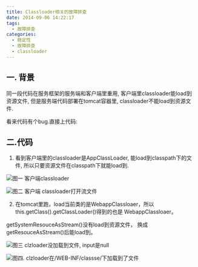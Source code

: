 ```yaml
---
title: Classloader相关的故障排查
date: 2014-09-06 14:22:17
tags: 
  - 故障排查  
categories:
  - 稳定性 
  - 故障排查  
  - classloader  
---
```


<p></p>
<!-- more -->

## 一. 背景

同一段代码在服务框架的服务端和客户端里重用, 客户端里classloader能load到资源文件, 但是服务端代码部署在tomcat容器里, classloader不能load到资源文件.

看来代码有个bug.直接上代码:

## 二.代码

1. 看到客户端里的classloader是AppClassLoader, 能load到classpath下的文件, 所以只要资源文件在classpath下就能load到.

![图一 客户端classloader](http://www6v.github.io/www6vHome/classloader/client%20appclassloder.PNG "图一 客户端classloader")

![图二 客户端 classloader打开流文件](http://www6v.github.io/www6vHome/classloader/client%20appclassloder1.PNG "图二 客户端 classloader打开流文件")

2. 在tomcat里跑，load当前类的是WebappClassloaer，所以this.getClass().getClassLoader()得到的也是 WebappClassloaer。

getSystemResouceAsStream()没有load到资源文件， 换成getResouceAsStream()后能load到。

![图三 clzloader没加载到文件, input是null](http://www6v.github.io/www6vHome/classloader/server%20WebappClassloader.PNG "图三 clzloader没加载到文件, input是null") 

![图四. clzloader在/WEB-INF/classse/下加载到了文件](http://www6v.github.io/www6vHome/classloader/server%20WebappClassloader1.PNG "图四. clzloader在/WEB-INF/classse/下加载到了文件")



